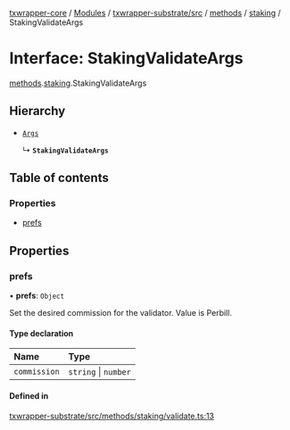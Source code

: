 [txwrapper-core](../README.md) / [Modules](../modules.md) / [txwrapper-substrate/src](../modules/txwrapper_substrate_src.md) / [methods](../modules/txwrapper_substrate_src.methods.md) / [staking](../modules/txwrapper_substrate_src.methods.staking.md) / StakingValidateArgs

# Interface: StakingValidateArgs

[methods](../modules/txwrapper_substrate_src.methods.md).[staking](../modules/txwrapper_substrate_src.methods.staking.md).StakingValidateArgs

## Hierarchy

- [`Args`](../modules/txwrapper_core_src.md#args)

  ↳ **`StakingValidateArgs`**

## Table of contents

### Properties

- [prefs](txwrapper_substrate_src.methods.staking.StakingValidateArgs.md#prefs)

## Properties

### prefs

• **prefs**: `Object`

Set the desired commission for the validator. Value is Perbill.

#### Type declaration

| Name | Type |
| :------ | :------ |
| `commission` | `string` \| `number` |

#### Defined in

[txwrapper-substrate/src/methods/staking/validate.ts:13](https://github.com/paritytech/txwrapper-core/blob/a0283d9/packages/txwrapper-substrate/src/methods/staking/validate.ts#L13)
